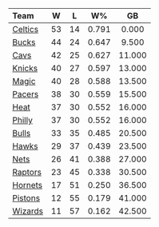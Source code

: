 | Team                            |  W  |  L  |  W%   |   GB   |
|:--------------------------------|:---:|:---:|:-----:|:------:|
| [Celtics](/r/bostonceltics)     | 53  | 14  | 0.791 | 0.000  |
| [Bucks](/r/MkeBucks)            | 44  | 24  | 0.647 | 9.500  |
| [Cavs](/r/clevelandcavs)        | 42  | 25  | 0.627 | 11.000 |
| [Knicks](/r/NYKnicks)           | 40  | 27  | 0.597 | 13.000 |
| [Magic](/r/OrlandoMagic)        | 40  | 28  | 0.588 | 13.500 |
| [Pacers](/r/pacers)             | 38  | 30  | 0.559 | 15.500 |
| [Heat](/r/heat)                 | 37  | 30  | 0.552 | 16.000 |
| [Philly](/r/sixers)             | 37  | 30  | 0.552 | 16.000 |
| [Bulls](/r/chicagobulls)        | 33  | 35  | 0.485 | 20.500 |
| [Hawks](/r/AtlantaHawks)        | 29  | 37  | 0.439 | 23.500 |
| [Nets](/r/GoNets)               | 26  | 41  | 0.388 | 27.000 |
| [Raptors](/r/torontoraptors)    | 23  | 45  | 0.338 | 30.500 |
| [Hornets](/r/CharlotteHornets)  | 17  | 51  | 0.250 | 36.500 |
| [Pistons](/r/DetroitPistons)    | 12  | 55  | 0.179 | 41.000 |
| [Wizards](/r/washingtonwizards) | 11  | 57  | 0.162 | 42.500 |